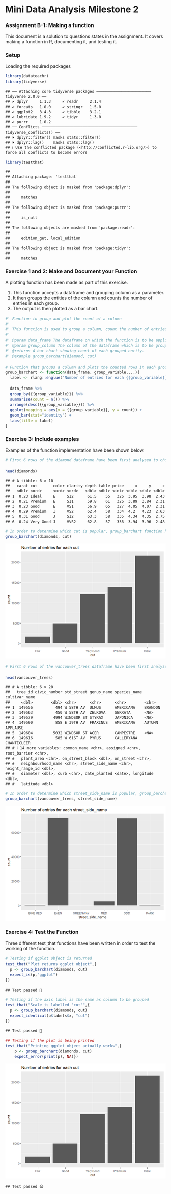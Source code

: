 Mini Data Analysis Milestone 2
================

### Assignment B-1: Making a function

This document is a solution to questions states in the assignment. It
covers making a function in R, documenting it, and testing it.

### Setup

Loading the required packages

``` r
library(datateachr)
library(tidyverse)
```

    ## ── Attaching core tidyverse packages ──────────────────────── tidyverse 2.0.0 ──
    ## ✔ dplyr     1.1.3     ✔ readr     2.1.4
    ## ✔ forcats   1.0.0     ✔ stringr   1.5.0
    ## ✔ ggplot2   3.4.3     ✔ tibble    3.2.1
    ## ✔ lubridate 1.9.2     ✔ tidyr     1.3.0
    ## ✔ purrr     1.0.2     
    ## ── Conflicts ────────────────────────────────────────── tidyverse_conflicts() ──
    ## ✖ dplyr::filter() masks stats::filter()
    ## ✖ dplyr::lag()    masks stats::lag()
    ## ℹ Use the conflicted package (<http://conflicted.r-lib.org/>) to force all conflicts to become errors

``` r
library(testthat)
```

    ## 
    ## Attaching package: 'testthat'
    ## 
    ## The following object is masked from 'package:dplyr':
    ## 
    ##     matches
    ## 
    ## The following object is masked from 'package:purrr':
    ## 
    ##     is_null
    ## 
    ## The following objects are masked from 'package:readr':
    ## 
    ##     edition_get, local_edition
    ## 
    ## The following object is masked from 'package:tidyr':
    ## 
    ##     matches

### Exercise 1 and 2: Make and Document your Function

A plotting function has been made as part of this exercise.

1.  This function accepts a dataframe and grouping column as a
    parameter.  
2.  It then groups the entities of the column and counts the number of
    entries in each group.  
3.  The output is then plotted as a bar chart.

``` r
#' Function to group and plot the count of a column
#' 
#' This function is used to group a column, count the number of entries per group and plot a bar graph.
#' 
#' @param data_frame The dataframe on which the function is to be applied.
#' @param group_column The column of the dataframe which is to be grouped.
#' @returns A bar chart showing count of each grouped entity.
#' @example group_barchart(diamond, cut)

# Function that groups a column and plots the counted rows in each group
group_barchart <- function(data_frame, group_variable,...){
  label <- rlang::englue("Number of entries for each {{group_variable}}")
  
  data_frame %>%
  group_by({{group_variable}}) %>%
  summarise(count = n()) %>%
  arrange(desc({{group_variable}})) %>%
  ggplot(mapping = aes(x = {{group_variable}}, y = count)) +
  geom_bar(stat="identity") +
  labs(title = label)
}
```

### Exercise 3: Include examples

Examples of the function implementation have been shown below.

``` r
# First 6 rows of the diamond dataframe have been first analysed to choose the column to be grouped.

head(diamonds)
```

    ## # A tibble: 6 × 10
    ##   carat cut       color clarity depth table price     x     y     z
    ##   <dbl> <ord>     <ord> <ord>   <dbl> <dbl> <int> <dbl> <dbl> <dbl>
    ## 1  0.23 Ideal     E     SI2      61.5    55   326  3.95  3.98  2.43
    ## 2  0.21 Premium   E     SI1      59.8    61   326  3.89  3.84  2.31
    ## 3  0.23 Good      E     VS1      56.9    65   327  4.05  4.07  2.31
    ## 4  0.29 Premium   I     VS2      62.4    58   334  4.2   4.23  2.63
    ## 5  0.31 Good      J     SI2      63.3    58   335  4.34  4.35  2.75
    ## 6  0.24 Very Good J     VVS2     62.8    57   336  3.94  3.96  2.48

``` r
# In order to determine which cut is popular, group_barchart function has been used to make a bar chart.
group_barchart(diamonds, cut)
```

![](assignment-b1_files/figure-gfm/unnamed-chunk-4-1.png)<!-- -->

``` r
# First 6 rows of the vancouver_trees dataframe have been first analysed to choose the column to be grouped.

head(vancouver_trees)
```

    ## # A tibble: 6 × 20
    ##   tree_id civic_number std_street genus_name species_name cultivar_name  
    ##     <dbl>        <dbl> <chr>      <chr>      <chr>        <chr>          
    ## 1  149556          494 W 58TH AV  ULMUS      AMERICANA    BRANDON        
    ## 2  149563          450 W 58TH AV  ZELKOVA    SERRATA      <NA>           
    ## 3  149579         4994 WINDSOR ST STYRAX     JAPONICA     <NA>           
    ## 4  149590          858 E 39TH AV  FRAXINUS   AMERICANA    AUTUMN APPLAUSE
    ## 5  149604         5032 WINDSOR ST ACER       CAMPESTRE    <NA>           
    ## 6  149616          585 W 61ST AV  PYRUS      CALLERYANA   CHANTICLEER    
    ## # ℹ 14 more variables: common_name <chr>, assigned <chr>, root_barrier <chr>,
    ## #   plant_area <chr>, on_street_block <dbl>, on_street <chr>,
    ## #   neighbourhood_name <chr>, street_side_name <chr>, height_range_id <dbl>,
    ## #   diameter <dbl>, curb <chr>, date_planted <date>, longitude <dbl>,
    ## #   latitude <dbl>

``` r
# In order to determine which street_side_name is popular, group_barchart function has been used to make a bar chart.   
group_barchart(vancouver_trees, street_side_name)
```

![](assignment-b1_files/figure-gfm/unnamed-chunk-6-1.png)<!-- -->

### Exercise 4: Test the Function

Three different test_that functions have been written in order to test
the working of the function.

``` r
# Testing if ggplot object is returned
test_that("Plot returns ggplot object",{
  p <- group_barchart(diamonds, cut)
  expect_is(p,"ggplot")
})
```

    ## Test passed 🎉

``` r
# Testing if the axis label is the same as column to be grouped
test_that("Scale is labelled 'cut'",{
  p <- group_barchart(diamonds, cut)
  expect_identical(p$labels$x, "cut")
})
```

    ## Test passed 🥳

``` r
## Testing if the plot is being printed
test_that("Printing ggplot object actually works",{
    p <- group_barchart(diamonds, cut)
    expect_error(print(p), NA)})
```

![](assignment-b1_files/figure-gfm/unnamed-chunk-7-1.png)<!-- -->

    ## Test passed 😀
